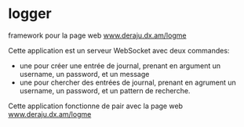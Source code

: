 # logger
framework pour la page web www.deraju.dx.am/logme

Cette application est un serveur WebSocket avec deux commandes: 
- une pour créer une entrée de journal, prenant en argument un username, un password, et un message
- une pour chercher des entrées de journal, prenant en agrument un username, un password, et un pattern de recherche.

Cette application fonctionne de pair avec la page web www.deraju.dx.am/logme
